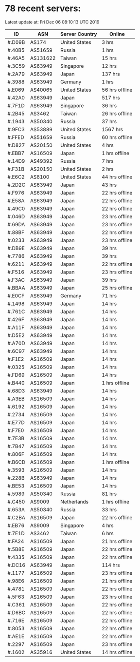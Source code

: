 # 78 recent servers:

Latest update at: Fri Dec 06 08:10:13 UTC 2019

| ID | ASN | Server Country | Online |
| -- | --- | -------------- | ------ |
| #.D09B | AS174 | United States | 3 hrs |
| #.40B5 | AS51659 | Russia | 1 hrs |
| #.46A5 | AS131622 | Taiwan | 15 hrs |
| #.3C59 | AS63949 | Singapore | 12 hrs |
| #.2A79 | AS63949 | Japan | 137 hrs |
| #.3988 | AS63949 | Germany | 1 hrs |
| #.E069 | AS40065 | United States | 56 hrs offline |
| #.42A0 | AS63949 | Japan | 517 hrs |
| #.7F1D | AS63949 | Singapore | 36 hrs |
| #.2B45 | AS3462 | Taiwan | 26 hrs offline |
| #.1943 | AS50340 | Russia | 37 hrs |
| #.9FC3 | AS53889 | United States | 1567 hrs |
| #.FFED | AS51659 | Russia | 60 hrs offline |
| #.D827 | AS20150 | United States | 4 hrs |
| #.EBB7 | AS16509 | Japan | 1 hrs offline |
| #.14D9 | AS49392 | Russia | 7 hrs |
| #.F31B | AS20150 | United States | 2 hrs |
| #.E6C2 | AS8100 | United States | 44 hrs offline |
| #.2D2C | AS63949 | Japan | 43 hrs |
| #.F976 | AS63949 | Japan | 22 hrs offline |
| #.E58A | AS63949 | Japan | 22 hrs offline |
| #.49C0 | AS63949 | Japan | 22 hrs offline |
| #.046D | AS63949 | Japan | 23 hrs offline |
| #.69DA | AS63949 | Japan | 23 hrs offline |
| #.88BF | AS63949 | Japan | 22 hrs offline |
| #.0233 | AS63949 | Japan | 23 hrs offline |
| #.DB9E | AS63949 | Japan | 39 hrs |
| #.7786 | AS63949 | Japan | 39 hrs |
| #.6211 | AS63949 | Japan | 22 hrs offline |
| #.F516 | AS63949 | Japan | 23 hrs offline |
| #.F3AC | AS63949 | Japan | 39 hrs |
| #.BBAA | AS63949 | Japan | 25 hrs offline |
| #.E0CF | AS63949 | Germany | 71 hrs |
| #.1498 | AS63949 | Japan | 14 hrs |
| #.761C | AS63949 | Japan | 14 hrs |
| #.426F | AS63949 | Japan | 14 hrs |
| #.A11F | AS63949 | Japan | 14 hrs |
| #.D5E2 | AS63949 | Japan | 14 hrs |
| #.A70D | AS63949 | Japan | 14 hrs |
| #.6C97 | AS63949 | Japan | 14 hrs |
| #.F1E2 | AS16509 | Japan | 14 hrs |
| #.0325 | AS16509 | Japan | 14 hrs |
| #.FD69 | AS16509 | Japan | 14 hrs |
| #.B440 | AS16509 | Japan | 1 hrs offline |
| #.68D3 | AS63949 | Japan | 14 hrs |
| #.A3EB | AS16509 | Japan | 14 hrs |
| #.6192 | AS16509 | Japan | 14 hrs |
| #.2734 | AS16509 | Japan | 14 hrs |
| #.E77D | AS16509 | Japan | 14 hrs |
| #.F7E0 | AS16509 | Japan | 14 hrs |
| #.7E3B | AS16509 | Japan | 14 hrs |
| #.7B47 | AS16509 | Japan | 14 hrs |
| #.806F | AS16509 | Japan | 14 hrs |
| #.B6CD | AS16509 | Japan | 1 hrs offline |
| #.3593 | AS16509 | Japan | 14 hrs |
| #.228B | AS63949 | Japan | 14 hrs |
| #.BE53 | AS16509 | Japan | 14 hrs |
| #.5989 | AS50340 | Russia | 81 hrs |
| #.C450 | AS9009 | Netherlands | 1 hrs offline |
| #.653A | AS50340 | Russia | 33 hrs |
| #.C2BA | AS16509 | Japan | 22 hrs offline |
| #.EB76 | AS9009 | Singapore | 4 hrs |
| #.7E1D | AS3462 | Taiwan | 6 hrs |
| #.FA24 | AS16509 | Japan | 21 hrs offline |
| #.5B8E | AS16509 | Japan | 22 hrs offline |
| #.4335 | AS16509 | Japan | 22 hrs offline |
| #.DC16 | AS63949 | Japan | 114 hrs |
| #.1177 | AS16509 | Japan | 23 hrs offline |
| #.98E6 | AS16509 | Japan | 21 hrs offline |
| #.4781 | AS16509 | Japan | 22 hrs offline |
| #.5F63 | AS16509 | Japan | 23 hrs offline |
| #.C361 | AS16509 | Japan | 22 hrs offline |
| #.D6BC | AS16509 | Japan | 22 hrs offline |
| #.716E | AS16509 | Japan | 22 hrs offline |
| #.8053 | AS16509 | Japan | 22 hrs offline |
| #.AE1E | AS16509 | Japan | 22 hrs offline |
| #.2297 | AS16509 | Japan | 23 hrs offline |
| #.1602 | AS35916 | United States | 14 hrs offline |

